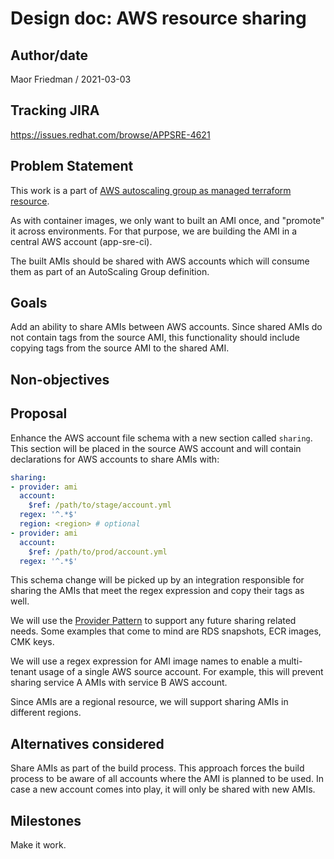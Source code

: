 # Design doc: AWS resource sharing

## Author/date

Maor Friedman / 2021-03-03

## Tracking JIRA

https://issues.redhat.com/browse/APPSRE-4621

## Problem Statement

This work is a part of [AWS autoscaling group as managed terraform resource](https://issues.redhat.com/browse/APPSRE-3925).

As with container images, we only want to built an AMI once, and "promote" it across environments. For that purpose, we are building the AMI in a central AWS account (app-sre-ci).

The built AMIs should be shared with AWS accounts which will consume them as part of an AutoScaling Group definition.

## Goals

Add an ability to share AMIs between AWS accounts. Since shared AMIs do not contain tags from the source AMI, this functionality should include copying tags from the source AMI to the shared AMI.

## Non-objectives

## Proposal

Enhance the AWS account file schema with a new section called `sharing`. This section will be placed in the source AWS account and will contain declarations for AWS accounts to share AMIs with:
```yaml
sharing:
- provider: ami
  account:
    $ref: /path/to/stage/account.yml
  regex: '^.*$'
  region: <region> # optional
- provider: ami
  account:
    $ref: /path/to/prod/account.yml
  regex: '^.*$'
```

This schema change will be picked up by an integration responsible for sharing the AMIs that meet the regex expression and copy their tags as well.

We will use the [Provider Pattern](https://gitlab.cee.redhat.com/service/app-interface/-/blob/master/docs/app-interface/qontract-reconcile-patterns.md#the-provider-pattern) to support any future sharing related needs. Some examples that come to mind are RDS snapshots, ECR images, CMK keys.

We will use a regex expression for AMI image names to enable a multi-tenant usage of a single AWS source account. For example, this will prevent sharing service A AMIs with service B AWS account.

Since AMIs are a regional resource, we will support sharing AMIs in different regions.

## Alternatives considered

Share AMIs as part of the build process. This approach forces the build process to be aware of all accounts where the AMI is planned to be used. In case a new account comes into play, it will only be shared with new AMIs.

## Milestones

Make it work.
